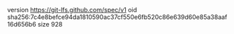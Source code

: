 version https://git-lfs.github.com/spec/v1
oid sha256:7c4e8befce94da1810590ac37cf550e6fb520c86e639d60e85a38aaf16d656b6
size 928
